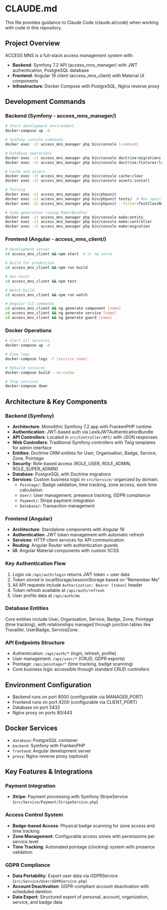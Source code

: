 # CLAUDE.md

This file provides guidance to Claude Code (claude.ai/code) when working with code in this repository.

## Project Overview

ACCESS MNS is a full-stack access management system with:
- **Backend**: Symfony 7.2 API (access_mns_manager) with JWT authentication, PostgreSQL database
- **Frontend**: Angular 19 client (access_mns_client) with Material UI components
- **Infrastructure**: Docker Compose with PostgreSQL, Nginx reverse proxy

## Development Commands

### Backend (Symfony - access_mns_manager/)
```bash
# Start development environment
docker-compose up -d

# Symfony console commands
docker exec -it access_mns_manager php bin/console [command]

# Database operations
docker exec -it access_mns_manager php bin/console doctrine:migrations:migrate
docker exec -it access_mns_manager php bin/console doctrine:fixtures:load

# Cache and assets
docker exec -it access_mns_manager php bin/console cache:clear
docker exec -it access_mns_manager php bin/console assets:install

# Testing
docker exec -it access_mns_manager php bin/phpunit
docker exec -it access_mns_manager php bin/phpunit tests/  # Run specific test directory
docker exec -it access_mns_manager php bin/phpunit --filter=TestClassName  # Run specific test

# Code generation (using MakerBundle)
docker exec -it access_mns_manager php bin/console make:entity
docker exec -it access_mns_manager php bin/console make:controller
docker exec -it access_mns_manager php bin/console make:migration
```

### Frontend (Angular - access_mns_client/)
```bash
# Development server
cd access_mns_client && npm start  # or ng serve

# Build for production
cd access_mns_client && npm run build

# Run tests
cd access_mns_client && npm test

# Watch build
cd access_mns_client && npm run watch

# Angular CLI commands
cd access_mns_client && ng generate component [name]
cd access_mns_client && ng generate service [name]
cd access_mns_client && ng generate guard [name]
```

### Docker Operations
```bash
# Start all services
docker-compose up -d

# View logs
docker-compose logs -f [service_name]

# Rebuild services
docker-compose build --no-cache

# Stop services
docker-compose down
```

## Architecture & Key Components

### Backend (Symfony)
- **Architecture**: Monolithic Symfony 7.2 app with FrankenPHP runtime
- **Authentication**: JWT-based auth via LexikJWTAuthenticationBundle
- **API Controllers**: Located in `src/Controller/API/` with JSON responses
- **Web Controllers**: Traditional Symfony controllers with Twig templates for admin interface
- **Entities**: Doctrine ORM entities for User, Organisation, Badge, Service, Zone, Pointage
- **Security**: Role-based access (ROLE_USER, ROLE_ADMIN, ROLE_SUPER_ADMIN)
- **Database**: PostgreSQL with Doctrine migrations
- **Services**: Custom business logic in `src/Service/` organized by domain:
  - `Pointage/`: Badge validation, time tracking, zone access, work time calculation
  - `User/`: User management, presence tracking, GDPR compliance
  - `Payment/`: Stripe payment integration
  - `Database/`: Transaction management

### Frontend (Angular)
- **Architecture**: Standalone components with Angular 19
- **Authentication**: JWT token management with automatic refresh
- **Services**: HTTP client services for API communication
- **Routing**: Angular Router with authentication guards
- **UI**: Angular Material components with custom SCSS

### Key Authentication Flow
1. Login via `/api/auth/login` returns JWT token + user data
2. Token stored in localStorage/sessionStorage based on "Remember Me"
3. All API requests include `Authorization: Bearer [token]` header
4. Token refresh available at `/api/auth/refresh`
5. User profile data at `/api/auth/me`

### Database Entities
Core entities include User, Organisation, Service, Badge, Zone, Pointage (time tracking), with relationships managed through junction tables like Travailler, UserBadge, ServiceZone.

### API Endpoints Structure
- Authentication: `/api/auth/*` (login, refresh, profile)
- User management: `/api/user/*` (CRUD, GDPR exports)
- Pointage: `/api/pointage/*` (time tracking, badge scanning)
- Core business logic accessible through standard CRUD controllers

## Environment Configuration

- Backend runs on port 8000 (configurable via MANAGER_PORT)
- Frontend runs on port 4200 (configurable via CLIENT_PORT)
- Database on port 5432
- Nginx proxy on ports 80/443

## Docker Services
- `database`: PostgreSQL container
- `backend`: Symfony with FrankenPHP
- `frontend`: Angular development server
- `proxy`: Nginx reverse proxy (optional)

## Key Features & Integrations

### Payment Integration
- **Stripe**: Payment processing with Symfony StripeService (`src/Service/Payment/StripeService.php`)

### Access Control System
- **Badge-based Access**: Physical badge scanning for zone access and time tracking
- **Zone Management**: Configurable access zones with permissions per service level
- **Time Tracking**: Automated pointage (clocking) system with presence validation

### GDPR Compliance
- **Data Portability**: Export user data via GDPRService (`src/Service/User/GDPRService.php`)
- **Account Deactivation**: GDPR-compliant account deactivation with scheduled deletion
- **Data Export**: Structured export of personal, account, organization, service, and badge data